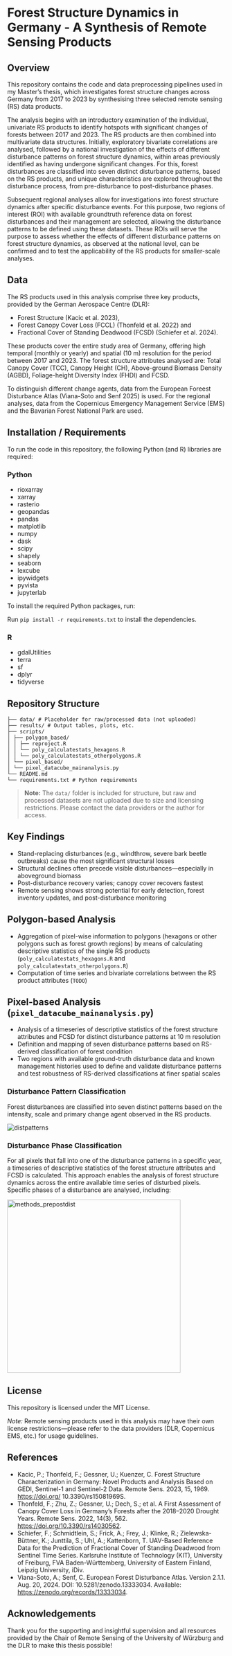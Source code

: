 # Forest Structure Dynamics in Germany - A Synthesis of Remote Sensing Products

## Overview
This repository contains the code and data preprocessing pipelines used in my Master’s thesis, which investigates forest structure changes across Germany from 2017 to 2023 by synthesising three selected remote sensing (RS) data products. 

The analysis begins with an introductory examination of the individual, univariate RS products to identify hotspots with significant changes of forests between 2017 and 2023. The RS products
are then combined into multivariate data structures. Initially, exploratory bivariate correlations are analysed, followed by a national investigation of the effects of different disturbance patterns on forest structure dynamics, within areas previously identified as having undergone significant changes. For this, forest disturbances are classified into seven distinct disturbance patterns, based on the RS products, and unique characteristics are explored throughout the disturbance process, from pre-disturbance to post-disturbance phases.

Subsequent regional analyses allow for investigations into forest structure dynamics after specific disturbance events. For this purpose, two regions of interest (ROI) with available groundtruth reference data on forest disturbances and their management are selected, allowing the disturbance patterns to be defined using these datasets. These ROIs will serve the purpose to assess whether the effects of different disturbance patterns on forest structure dynamics, as observed at the national level, can be confirmed and to test the applicability of the RS products for smaller-scale analyses.

## Data
The RS products used in this analysis comprise three key products, provided by the German Aerospace Centre (DLR):
* Forest Structure (Kacic et al. 2023), 
* Forest Canopy Cover Loss (FCCL) (Thonfeld et al. 2022) and 
* Fractional Cover of Standing Deadwood (FCSD) (Schiefer et al. 2024). 

These products cover the entire study area of Germany, offering high temporal (monthly or yearly) and spatial (10 m) resolution for the period between 2017 and 2023. The forest structure attributes analysed are: Total Canopy Cover (TCC), Canopy Height (CH), Above-ground Biomass Density (AGBD), Foliage-height Diversity Index (FHDI) and FCSD.

To distinguish different change agents, data from the European Foreest Disturbance Atlas (Viana-Soto and Senf 2025) is used. For the regional analyses, data from the Copernicus Emergency Management Service (EMS) and the Bavarian Forest National Park are used.

## Installation / Requirements

To run the code in this repository, the following Python (and R) libraries are required:

### Python
- rioxarray
- xarray
- rasterio
- geopandas
- pandas
- matplotlib
- numpy
- dask
- scipy
- shapely
- seaborn
- lexcube
- ipywidgets
- pyvista
- jupyterlab

To install the required Python packages, run:

Run `pip install -r requirements.txt` to install the dependencies.

### R
- gdalUtilities
- terra
- sf
- dplyr
- tidyverse

## Repository Structure

```
├── data/ # Placeholder for raw/processed data (not uploaded)
├── results/ # Output tables, plots, etc.
├── scripts/
│ ├── polygon_based/
│ │ ├── reproject.R
│ │ └── poly_calculatestats_hexagons.R
│ │ └── poly_calculatestats_otherpolygons.R
│ └── pixel_based/
│ └── pixel_datacube_mainanalysis.py
└── README.md
└── requirements.txt # Python requirements
```

> **Note:** The `data/` folder is included for structure, but raw and processed datasets are not uploaded due to size and licensing restrictions. Please contact the data providers or the author for access.
> 

## Key Findings
* Stand-replacing disturbances (e.g., windthrow, severe bark beetle outbreaks) cause the most significant structural losses
* Structural declines often precede visible disturbances—especially in aboveground biomass
* Post-disturbance recovery varies; canopy cover recovers fastest
* Remote sensing shows strong potential for early detection, forest inventory updates, and post-disturbance monitoring

## Polygon-based Analysis
* Aggregation of pixel-wise information to polygons (hexagons or other polygons such as forest growth regions) by means of calculating descriptive statistics of the single RS products (`poly_calculatestats_hexagons.R` and `poly_calculatestats_otherpolygons.R`)
* Computation of time series and bivariate correlations between the RS product attributes (`TODO`)

## Pixel-based Analysis (`pixel_datacube_mainanalysis.py`)
* Analysis of a timeseries of descriptive statistics of the forest structure attributes and FCSD for distinct disturbance patterns at 10 m resolution
* Definition and mapping of seven disturbance patterns based on RS-derived classification of forest condition
* Two regions with available ground-truth disturbance data and known management histories used to define and validate disturbance patterns and test robustness of RS-derived classifications at finer spatial scales

### Disturbance Pattern Classification
Forest disturbances are classified into seven distinct patterns based on the intensity, scale and primary change agent observed in the RS products. 

![distpatterns](https://github.com/user-attachments/assets/f3a18c51-ecc7-4398-b28d-1b184526c210)

### Disturbance Phase Classification
For all pixels that fall into one of the disturbance patterns in a specific year, a timeseries of descriptive statistics of the forest structure attributes and FCSD is calculated. This approach enables the analysis of forest structure dynamics across the entire available time series of disturbed pixels. Specific phases of a disturbance are analysed, including:

<img src="https://github.com/user-attachments/assets/3fa12329-4297-4e38-94df-ef25ad7cb223" alt="methods_prepostdist" width="400"/>

## License

This repository is licensed under the MIT License.

*Note:* Remote sensing products used in this analysis may have their own license restrictions—please refer to the data providers (DLR, Copernicus EMS, etc.) for usage guidelines.

## References

- Kacic, P.; Thonfeld, F.;  Gessner, U.; Kuenzer, C. Forest  Structure Characterization in  Germany: Novel Products and  Analysis Based on GEDI, Sentinel-1  and Sentinel-2 Data. Remote Sens.  2023, 15, 1969. https://doi.org/  10.3390/rs15081969S. 
- Thonfeld, F.; Zhu, Z.; Gessner, U.; Dech, S.; et al. A First Assessment of Canopy Cover Loss in Germany’s Forests after the 2018–2020 Drought Years. Remote Sens. 2022, 14(3), 562. https://doi.org/10.3390/rs14030562.
- Schiefer, F.; Schmidtlein, S.; Frick, A.; Frey, J.; Klinke, R.; Zielewska-Büttner, K.; Junttila, S.; Uhl, A.; Kattenborn, T. UAV-Based Reference Data for the Prediction of Fractional Cover of Standing Deadwood from Sentinel Time Series. Karlsruhe Institute of Technology (KIT), University of Freiburg, FVA Baden-Württemberg, University of Eastern Finland, Leipzig University, iDiv.
- Viana-Soto, A.; Senf, C. European Forest Disturbance Atlas. Version 2.1.1. Aug. 20, 2024. DOI: 10.5281/zenodo.13333034. Available: https://zenodo.org/records/13333034.

## Acknowledgements

Thank you for the supporting and insightful supervision and all resources provided by the Chair of Remote Sensing of the University of Würzburg and the DLR to make this thesis possible!

